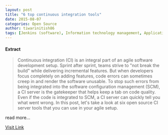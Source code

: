 ```yaml
---
layout: post
title: "6 top continuous integration tools"
date: 2015-08-07
categories: Open Source
author: tiwarinitish86
tags: [Jenkins (software), Information technology management, Application software, Digital media, Free software, Technology, System software, Computer programming, Computer engineering, Software development, Software engineering, Computing, Software]
---
```





#### Extract
>Continuous integration (CI) is an integral part of an agile software development setup. Sprint after sprint, teams strive to "not break the build" while delivering incremental features. But when developers focus completely on adding features, code errors can sometimes creep in and render the software unusable. To stop such errors from being integrated into the software configuration management (SCM), a CI server is the gatekeeper that helps keep a tab on code quality. Even if the code is integrated to SCM, a CI server can quickly tell you what went wrong. In this post, let's take a look at six open source CI server tools that you can use in your agile setup.


read more...



[Visit Link](http://opensource.com/business/15/7/six-continuous-integration-tools)


